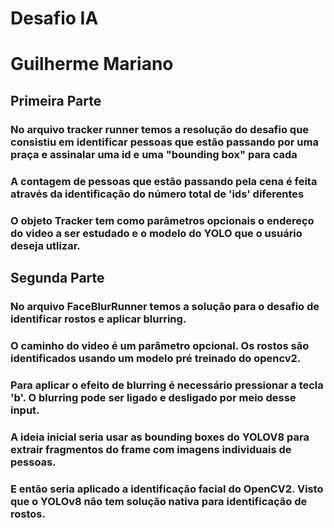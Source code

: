 # Desafio IA
# Guilherme Mariano

## Primeira Parte

### No arquivo tracker runner temos a resolução do desafio que consistiu em identificar pessoas que estão passando por uma praça e assinalar uma id e uma "bounding box" para cada
### A contagem de pessoas que estão passando pela cena é feita através da identificação do número total de 'ids' diferentes
### O objeto Tracker tem como parâmetros opcionais o endereço do video a ser estudado e o modelo do YOLO que o usuário deseja utlizar.

## Segunda Parte
### No arquivo FaceBlurRunner temos a solução para o desafio de identificar rostos e aplicar blurring.
### O caminho do video é um parâmetro opcional. Os rostos são identificados usando um modelo pré treinado do opencv2.
### Para aplicar o efeito de blurring é necessário pressionar a tecla 'b'. O blurring pode ser ligado e desligado por meio desse input.
### A ideia inicial seria usar as bounding boxes do YOLOV8 para extrair fragmentos do frame com imagens individuais de pessoas.
### E então seria aplicado a identificação facial do OpenCV2. Visto que o YOLOv8 não tem solução nativa para identificação de rostos.
